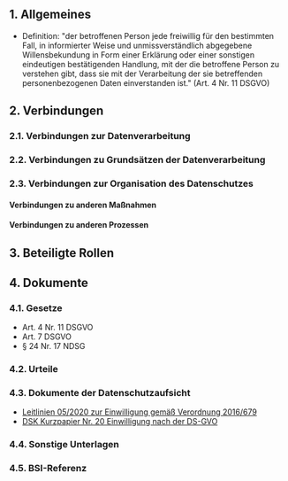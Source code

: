 ## 1. Allgemeines
- Definition: "der betroffenen Person jede freiwillig für den bestimmten Fall, in informierter Weise und unmissverständlich abgegebene Willensbekundung in Form einer Erklärung oder einer sonstigen eindeutigen bestätigenden Handlung, mit der die betroffene Person zu verstehen gibt, dass sie mit der Verarbeitung der sie betreffenden personenbezogenen Daten einverstanden ist." (Art. 4 Nr. 11 DSGVO)
## 2. Verbindungen
### 2.1. Verbindungen zur Datenverarbeitung
### 2.2. Verbindungen zu Grundsätzen der Datenverarbeitung
### 2.3. Verbindungen zur Organisation des Datenschutzes
#### Verbindungen zu anderen Maßnahmen
#### Verbindungen zu anderen Prozessen
## 3. Beteiligte Rollen
## 4. Dokumente
### 4.1. Gesetze
- Art. 4 Nr. 11 DSGVO
- Art. 7 DSGVO
- § 24 Nr. 17 NDSG
### 4.2. Urteile
### 4.3. Dokumente der Datenschutzaufsicht
- [Leitlinien 05/2020 zur Einwilligung gemäß Verordnung 2016/679](https://edpb.europa.eu/our-work-tools/our-documents/guidelines/guidelines-052020-consent-under-regulation-2016679_de)
- [DSK Kurzpapier Nr. 20 Einwilligung nach der DS-GVO](https://www.datenschutzkonferenz-online.de/media/kp/dsk_kpnr_20.pdf)
### 4.4. Sonstige Unterlagen
### 4.5. BSI-Referenz